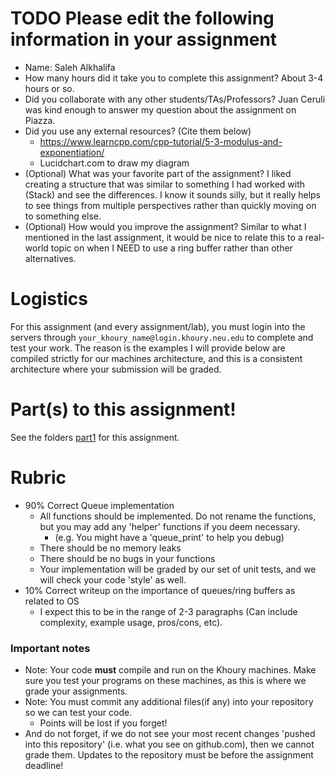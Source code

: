 # TODO Please edit the following information in your assignment

- Name: Saleh Alkhalifa
- How many hours did it take you to complete this assignment? About 3-4 hours or so. 
- Did you collaborate with any other students/TAs/Professors? Juan Ceruli was kind enough to answer my question about the assignment on Piazza.
- Did you use any external resources? (Cite them below)
  - https://www.learncpp.com/cpp-tutorial/5-3-modulus-and-exponentiation/
  - Lucidchart.com to draw my diagram
- (Optional) What was your favorite part of the assignment? I liked creating a structure that was similar to something I had worked with (Stack) and see the differences. I know it sounds silly, but it really helps to see things from multiple perspectives rather than quickly moving on to something else.
- (Optional) How would you improve the assignment? Similar to what I mentioned in the last assignment, it would be nice to relate this to a real-world topic on when I NEED to use a ring buffer rather than other alternatives. 

# Logistics

For this assignment (and every assignment/lab), you must login into the servers through `your_khoury_name@login.khoury.neu.edu` to complete and test your work. The reason is the examples I will provide below are compiled strictly for our machines architecture, and this is a consistent architecture where your submission will be graded.

# Part(s) to this assignment!

See the folders [part1](./part1) for this assignment.

# Rubric

- 90% Correct Queue implementation
  - All functions should be implemented. Do not rename the functions, but you may add any 'helper' functions if you deem necessary.
    - (e.g. You might have a 'queue_print' to help you debug)
  - There should be no memory leaks
  - There should be no bugs in your functions 
  - Your implementation will be graded by our set of unit tests, and we will check your code 'style' as well.
- 10% Correct writeup on the importance of queues/ring buffers as related to OS
  - I expect this to be in the range of 2-3 paragraphs (Can include complexity, example usage, pros/cons, etc).

### Important notes

* Note: Your code **must** compile and run on the Khoury machines. Make sure you test your programs on these machines, as this is where we grade your assignments.
* Note: You must commit any additional files(if any) into your repository so we can test your code.
  * Points will be lost if you forget!
* And do not forget, if we do not see your most recent changes 'pushed into this repository' (i.e. what you see on github.com), then we cannot grade them. Updates to the repository must be before the assignment deadline!
